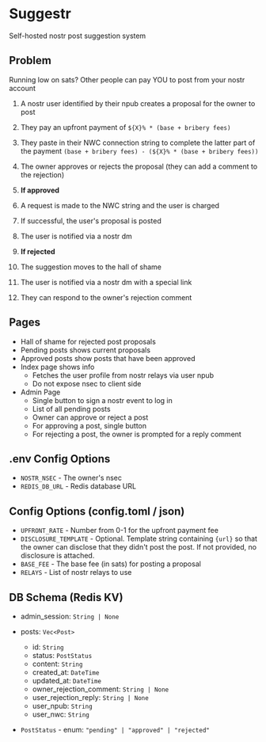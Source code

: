# Suggestr

Self-hosted nostr post suggestion system

## Problem

Running low on sats? Other people can pay YOU to post from your nostr account

1. A nostr user identified by their npub creates a proposal for the owner to post
2. They pay an upfront payment of `${X}% * (base + bribery fees)`
3. They paste in their NWC connection string to complete the latter part of the payment `(base + bribery fees) - (${X}% * (base + bribery fees))`
4. The owner approves or rejects the proposal (they can add a comment to the rejection)

5. **If approved**
6. A request is made to the NWC string and the user is charged
7. If successful, the user's proposal is posted
8. The user is notified via a nostr dm

5. **If rejected**
6. The suggestion moves to the hall of shame 
7. The user is notified via a nostr dm with a special link
8. They can respond to the owner's rejection comment

## Pages
- Hall of shame for rejected post proposals
- Pending posts shows current proposals
- Approved posts show posts that have been approved
- Index page shows info
    - Fetches the user profile from nostr relays via user npub
    - Do not expose nsec to client side
- Admin Page
    - Single button to sign a nostr event to log in
    - List of all pending posts
    - Owner can approve or reject a post
    - For approving a post, single button
    - For rejecting a post, the owner is prompted for a reply comment

## .env Config Options

- `NOSTR_NSEC` - The owner's nsec
- `REDIS_DB_URL` - Redis database URL

## Config Options (config.toml / json)

- `UPFRONT_RATE` - Number from 0-1 for the upfront payment fee
- `DISCLOSURE_TEMPLATE` - Optional. Template string containing `{url}` so that the owner can disclose that they didn't post the post. If not provided, no disclosure is attached.
- `BASE_FEE` - The base fee (in sats) for posting a proposal
- `RELAYS` - List of nostr relays to use

## DB Schema (Redis KV)

- admin_session: `String | None`
- posts: `Vec<Post>`
    - id: `String`
    - status: `PostStatus`
    - content: `String`
    - created_at: `DateTime`
    - updated_at: `DateTime`
    - owner_rejection_comment: `String | None`
    - user_rejection_reply: `String | None`
    - user_npub: `String`
    - user_nwc: `String`

- `PostStatus` - enum: `"pending" | "approved" | "rejected"`
